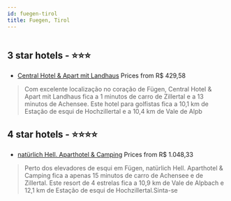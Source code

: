 ```yaml
---
id: fuegen-tirol
title: Fuegen, Tirol
---
```


<center><img src="https://i.travelapi.com/hotels/12000000/11060000/11058700/11058611/51052e74_z.jpg" alt="" /></center>


##  3 star hotels - ⭐️⭐️⭐️

-    [Central Hotel & Apart mit Landhaus](https://www.hurb.com/br/aud/https://www.hurb.com/br/hotels/fuegen/central-hotel-apart-mit-landhaus-HT-800K?cmp=18055) Prices from R$ 429,58
   > Com excelente localização no coração de Fügen, Central Hotel & Apart mit Landhaus fica a 1 minutos de carro de Zillertal e a 13 minutos de Achensee.  Este hotel para golfistas fica a 10,1 km de Estação de esqui de Hochzillertal e a 10,4 km de Vale de Alpb

##  4 star hotels - ⭐️⭐️⭐️⭐️

-    [natürlich Hell. Aparthotel & Camping](https://www.hurb.com/br/aud/https://www.hurb.com/br/hotels/fuegen/naturlich-hell-aparthotel-camping-HT-N5S2?cmp=18055) Prices from R$ 1.048,33
   > Perto dos elevadores de esqui em Fügen, natürlich Hell. Aparthotel & Camping fica a apenas 15 minutos de carro de Achensee e de Zillertal.  Este resort de 4 estrelas fica a 10,9 km de Vale de Alpbach e 12,1 km de Estação de esqui de Hochzillertal.Sinta-se
